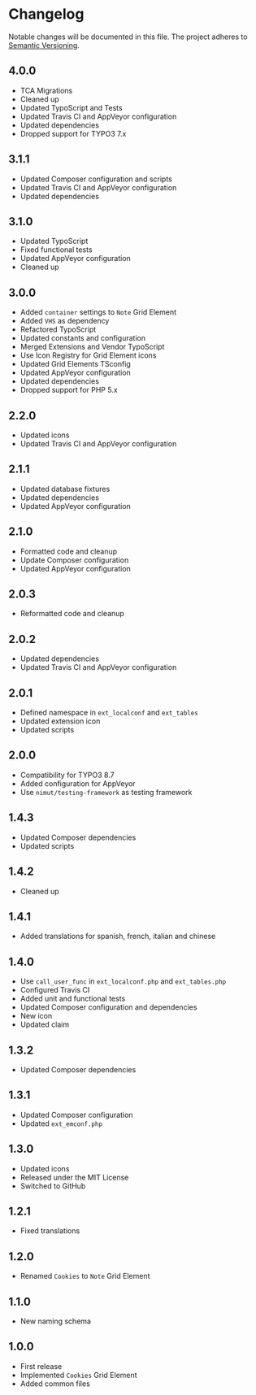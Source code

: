 Changelog
=========

Notable changes will be documented in this file. The project adheres to [Semantic Versioning].

4.0.0
-----

* TCA Migrations
* Cleaned up
* Updated TypoScript and Tests
* Updated Travis CI and AppVeyor configuration
* Updated dependencies
* Dropped support for TYPO3 7.x

3.1.1
-----

* Updated Composer configuration and scripts
* Updated Travis CI and AppVeyor configuration
* Updated dependencies

3.1.0
-----

* Updated TypoScript
* Fixed functional tests
* Updated AppVeyor configuration
* Cleaned up

3.0.0
-----

* Added `container` settings to `Note` Grid Element
* Added `VHS` as dependency
* Refactored TypoScript
* Updated constants and configuration
* Merged Extensions and Vendor TypoScript
* Use Icon Registry for Grid Element icons
* Updated Grid Elements TSconfig
* Updated AppVeyor configuration
* Updated dependencies
* Dropped support for PHP 5.x

2.2.0
-----

* Updated icons
* Updated Travis CI and AppVeyor configuration

2.1.1
-----

* Updated database fixtures
* Updated dependencies
* Updated AppVeyor configuration

2.1.0
-----

* Formatted code and cleanup
* Update Composer configuration
* Updated AppVeyor configuration

2.0.3
-----

* Reformatted code and cleanup

2.0.2
-----

* Updated dependencies
* Updated Travis CI and AppVeyor configuration

2.0.1
-----

* Defined namespace in `ext_localconf` and `ext_tables`
* Updated extension icon
* Updated scripts

2.0.0
-----

* Compatibility for TYPO3 8.7
* Added configuration for AppVeyor
* Use `nimut/testing-framework` as testing framework

1.4.3
-----

* Updated Composer dependencies
* Updated scripts

1.4.2
-----

* Cleaned up

1.4.1
-----

* Added translations for spanish, french, italian and chinese

1.4.0
-----

* Use `call_user_func` in `ext_localconf.php` and `ext_tables.php`
* Configured Travis CI
* Added unit and functional tests
* Updated Composer configuration and dependencies
* New icon
* Updated claim

1.3.2
-----

* Updated Composer dependencies

1.3.1
-----

* Updated Composer configuration
* Updated `ext_emconf.php`

1.3.0
-----

* Updated icons
* Released under the MIT License
* Switched to GitHub

1.2.1
-----

* Fixed translations

1.2.0
-----

* Renamed `Cookies` to `Note` Grid Element

1.1.0
-----

* New naming schema

1.0.0
-----

* First release
* Implemented `Cookies` Grid Element
* Added common files

[Semantic Versioning]: http://semver.org "Semantic Versioning"